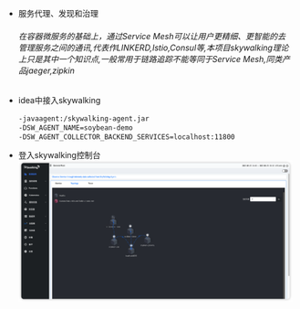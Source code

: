 - 服务代理、发现和治理
  ###### 在容器微服务的基础上，通过Service Mesh可以让用户更精细、更智能的去管理服务之间的通讯,代表作LINKERD,Istio,Consul等,本项目skywalking理论上只是其中一个知识点,一般常用于链路追踪不能等同于Service Mesh,同类产品jaeger,zipkin

- idea中接入skywalking
  ```
  -javaagent:/skywalking-agent.jar
  -DSW_AGENT_NAME=soybean-demo
  -DSW_AGENT_COLLECTOR_BACKEND_SERVICES=localhost:11800
  ```

- 登入skywalking控制台
  ![](../../附件/img/iShot_2022-08-23_15.23.12.png)